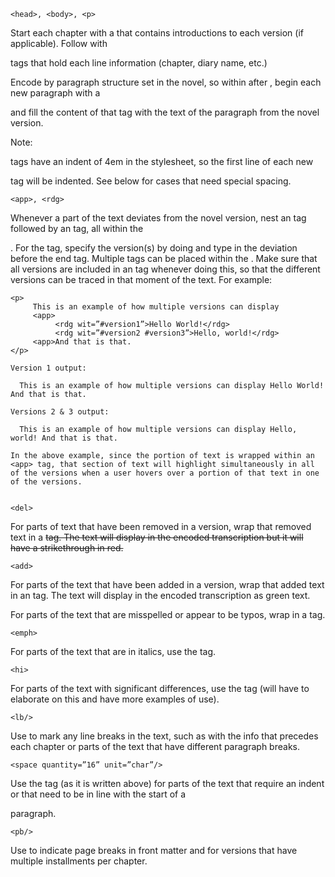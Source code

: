     <head>, <body>, <p>

Start each chapter with a <head> that contains introductions to each version (if applicable). Follow <head> with <p> tags that hold each line information (chapter, diary name, etc.)

Encode by paragraph structure set in the novel, so within <body> after <head>, begin each new paragraph with a <p> and fill the content of that tag with the text of the paragraph from the novel version.

Note: <p> tags have an indent of 4em in the stylesheet, so the first line of each new <p> tag will be indented. See <space> below for cases that need special spacing.

    <app>, <rdg>

Whenever a part of the text deviates from the novel version, nest an <app> tag followed by an <rdg> tag, all within the <p>. For the <rdg> tag, specify the version(s) by doing <rdg wit=”#version_id”> and type in the deviation before the </rdg> end tag. Multiple <rdg> tags can be placed within the <app>. Make sure that all versions are included in an <rdg> tag whenever doing this, so that the different versions can be traced in that moment of the text. For example:

    <p>
         This is an example of how multiple versions can display
         <app>
              <rdg wit=”#version1”>Hello World!</rdg>
              <rdg wit=”#version2 #version3”>Hello, world!</rdg>
         <app>And that is that.
    </p>

    Version 1 output:

      This is an example of how multiple versions can display Hello World! And that is that.

    Versions 2 & 3 output:

      This is an example of how multiple versions can display Hello, world! And that is that.

    In the above example, since the portion of text is wrapped within an <app> tag, that section of text will highlight simultaneously in all of the versions when a user hovers over a portion of that text in one of the versions.


    <del>

For parts of text that have been removed in a version, wrap that removed text in a <del> tag. The text will display in the encoded transcription but it will have a strikethrough in red.

    <add>

For parts of the text that have been added in a version, wrap that added text in an <add> tag. The text will display in the encoded transcription as green text.

<sic>

For parts of the text that are misspelled or appear to be typos, wrap in a <sic> tag.

    <emph>

For parts of the text that are in italics, use the <emph> tag.

    <hi>

For parts of the text with significant differences, use the <hi> tag (will have to elaborate on this and have more examples of use).

    <lb/>

Use <lb/> to mark any line breaks in the text, such as with the info that precedes each chapter or parts of the text that have different paragraph breaks.

    <space quantity=”16” unit=”char”/>

Use the <space> tag (as it is written above) for parts of the text that require an indent or that need to be in line with the start of a <p> paragraph.

    <pb/>

Use <pb/> to indicate page breaks in front matter and for versions that have multiple installments per chapter.
